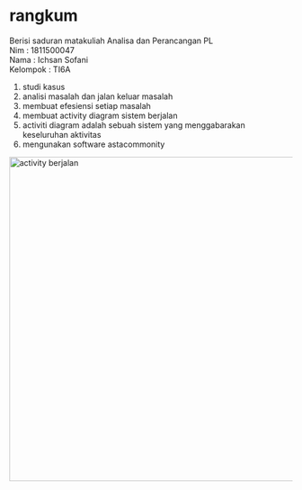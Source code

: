 # rangkum
Berisi saduran matakuliah Analisa dan Perancangan PL<br>
Nim : 1811500047<br>
Nama : Ichsan Sofani<br>
Kelompok : TI6A<br>

1. studi kasus 
2. analisi masalah dan jalan keluar masalah
3. membuat efesiensi setiap masalah
4. membuat activity diagram sistem berjalan
5. activiti diagram adalah sebuah sistem yang menggabarakan keseluruhan aktivitas 
6. mengunakan software astacommonity

<img width="576" alt="activity berjalan" src="https://user-images.githubusercontent.com/76177396/116238877-28668700-a78c-11eb-81b3-e07b4dbf6f75.png">
